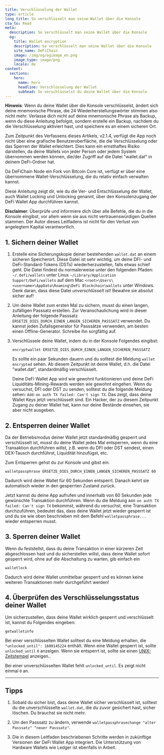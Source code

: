 ```yaml
---
title: Verschlüsselung der Wallet
type: article
long_title: So verschlüsselt man seine Wallet über die Konsole
cta_to: Read
meta:
  description: So verschlüsselt man seine Wallet über die Konsole
  og:
    title: Wallet encryption
    description: So verschlüsselt man seine Wallet über die Konsole
    site_name: DeFiChain
    image: /img/og/ogimage_en.png
    image_type: image/png
    locale: de
content:
  sections:
    hero:
      name: hero
      headline: Verschlüsselung der Wallet
      subhead: So verschlüsselst du deine Wallet über die Konsole
---
```


**Hinweis**: Wenn du deine Wallet über die Konsole verschlüsselst, ändert sich deine mnemonische Phrase, die 24 Wiederherstellungswörter stimmen also nicht mehr. Verlasse dich nicht auf deine mnemonische Phrase als Backup, wenn du diese Anleitung befolgst, sondern erstelle ein Backup, nachdem du die Verschlüsselung aktiviert hast, und speichere es an einem sicheren Ort.

Zum Zeitpunkt des Verfassens dieses Artikels, v2.1.4, verfügt die App noch nicht über eine grafische Benutzeroberfläche, die die Verschlüsselung oder das Sperren der Wallet erleichtert. Dies kann ein ernsthaftes Risiko darstellen, da deine Wallets von jeder Person oder jedem System übernommen werden können, die/der Zugriff auf die Datei "wallet.dat" in deinem DeFi-Ordner hat.

Da DeFiChain Node ein Fork von Bitcoin Core ist, verfügt er über eine übernommene Wallet-Verschlüsselung, die du relativ einfach verwalten kannst.

Diese Anleitung zeigt dir, wie du die Ver- und Entschlüsselung der Wallet, auch Wallet Locking und Unlocking genannt, über den Konsolenzugang der DeFi Wallet App durchführen kannst. 

**Disclaimer**: Überprüfe und informiere dich über alle Befehle, die du in die Konsole eingibst, vor allem wenn sie aus nicht vertrauenswürdigen Quellen stammen. Der Autor dieses Leitfadens ist nicht für den Verlust von angelegtem Kapital verantwortlich.

## 1. Sichern deiner Wallet

1. Erstelle eine Sicherungskopie deiner bestehenden `wallet.dat` an einem sicheren Speicherort. Diese Datei ist sehr wichtig, um deine DFI- und DeFi-Standard-Tokens (DSTs) wiederherzustellen, falls etwas schief geht. Die Datei findest du normalerweise unter den folgenden Pfaden:
  `~/.defi/wallets` unter Linux
  `~/Library/Application Support/DeFi/wallets` auf dem Mac
  `<root>\Users\<username>\AppData\Roaming\DeFi Blockchain\wallets` unter Windows.
  Denk daran, dass diese Datei _unverschlüsselt_ ist! Bewahre sie absolut sicher auf!

2. Um deine Wallet zum ersten Mal zu sichern, musst du einen langen, zufälligen Passsatz erstellen. Zur Veranschaulichung wird in dieser Anleitung der folgende Passsatz `ERSETZE_DIES_DURCH_EINEN_LANGEN_SICHEREN_PASSSATZ` verwendet. Du kannst jeden Zufallsgenerator für Passsätze verwenden, am besten einen Offline-Generator. Schreibe ihn sorgfältig auf.

3. Verschlüssele deine Wallet, indem du in der Konsole Folgendes eingibst: 

    ```
    encryptwallet ERSETZE_DIES_DURCH_EINEN_LANGEN_SICHEREN_PASSSATZ
    ```

    Es sollte ein paar Sekunden dauern und du solltest die Meldung `wallet encrypted` sehen.  Ab diesem Zeitpunkt ist deine Wallet, d.h. die Datei "wallet.dat", standardmäßig verschlüsselt. 

    Deine DeFi Wallet App wird wie gewohnt funktionieren und deine DeFi Liquiditäts-Mining-Rewards werden wie gewohnt eingehen. Wenn du versuchst, DFI oder DST zu senden, solltest du die folgende Meldung sehen: `Add-on auth TX failed: Can't sign TX`. Das zeigt, dass deine Wallet Keys jetzt verschlüsselt sind. Ein Hacker, der zu diesem Zeitpunkt Zugang zu deiner Wallet hat, kann nur deine Bestände einsehen, sie aber nicht ausgeben.

## 2. Entsperren deiner Wallet

Da der Betriebsmodus deiner Wallet jetzt standardmäßig gesperrt und verschlüsselt ist, musst du deine Wallet jedes Mal entsperren, wenn du eine Transaktion durchführen willst, z.B. wenn du DFI oder DST sendest, einen DEX-Tausch durchführst, Liquidität hinzufügst, etc.

Zum Entsperren gehst du zur Konsole und gibst ein:

```
walletpassphrase ERSETZE_DIES_DURCH_EINEN_LANGEN_SICHEREN_PASSSATZ 60
```

Dadurch wird deine Wallet für 60 Sekunden entsperrt. Danach kehrt sie automatisch wieder in den gesperrten Zustand zurück.

Jetzt kannst du deine App aufrufen und innerhalb von 60 Sekunden jede gewünschte Transaktion durchführen. Wenn du die Meldung `Add-on auth TX failed: Can't sign TX` bekommst, während du versuchst, eine Transaktion durchzuführen, bedeutet das, dass deine Wallet jetzt wieder gesperrt ist und du sie wie oben beschrieben mit dem Befehl `walletpassphrase...`  wieder entsperren musst.

## 3. Sperren deiner Wallet

Wenn du feststellst, dass du deine Transaktion in einer kürzeren Zeit abgeschlossen hast und du sicherstellen willst, dass deine Wallet sofort gesperrt wird, ohne auf die Abschaltung zu warten, gib einfach ein

```
walletlock
```

Dadurch wird deine Wallet unmittelbar gesperrt und es können keine weiteren Transaktionen mehr durchgeführt werden!

## 4. Überprüfen des Verschlüsselungsstatus deiner Wallet

Um sicherzustellen, dass deine Wallet wirklich gesperrt und verschlüsselt ist, kannst du Folgendes eingeben:

```
getwalletinfo
```

Bei einer verschlüsselten Wallet solltest du eine Meldung erhalten, die `"unlocked_until": 1609145224` enthält. Wenn eine Wallet gesperrt ist, sollte `unlocked_until` `0` anzeigen. Wenn sie entsperrt ist, sollte sie einen [UNIX-Zeitstempel](https://www.epochconverter.com) anzeigen..

Bei einer unverschlüsselten Wallet fehlt `unlocked_until`. Es zeigt nicht einmal `0` an.

---

## Tipps

1. Sobald du sicher bist, dass deine Wallet sicher verschlüsselt ist, solltest du die unverschlüsselte `wallet.dat`, die du zuvor gesichert hast, sicher löschen. Du brauchst sie nicht mehr.

2. Um den Passsatz zu ändern, verwende `walletpassphrasechange "alter Passsatz" "neuer Passsatz"`.

3. Die in diesem Leitfaden beschriebenen Schritte werden in zukünftige Versionen der DeFi Wallet App integriert. Die Unterstützung von Hardware Wallets wie Ledger ist ebenfalls in Arbeit.
